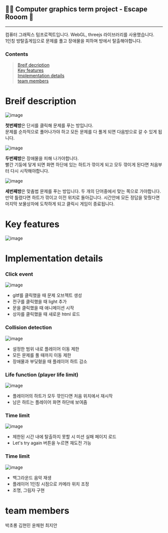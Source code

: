 ## 🏃‍♀️ Computer graphics term project - Escape Rooom 🏃‍ 
***
컴퓨터 그래픽스 텀프로젝트입니다. WebGL, threejs 라이브러리를 사용했습니다.    
1인칭 방탈출게임으로 문제를 풀고 장애물을 피하며 방에서 탈출해야합니다.

### Contents
> [Breif decription](https://github.com/cholong2/Escape-and-Survive/blob/main/README.md#breif-description)  
> [Key features](https://github.com/cholong2/Escape-and-Survive/blob/main/README.md#key-features)  
> [Implementation details](https://github.com/cholong2/Escape-and-Survive/blob/main/README.md#implementation-details)  
> [team members](https://github.com/cholong2/Escape-and-Survive/blob/main/README.md#team-members) 

# Breif description
![image](https://user-images.githubusercontent.com/80766477/141669140-ba57e068-6d31-4790-b54a-19150fcd3918.png)

**첫번째방**은 단서를 클릭해 문제를 푸는 방입니다.  
문제를 순차적으로 풀어나가야 하고 모든 문제를 다 풀게 되면 다음방으로 갈 수 있게 됩니다.

![image](https://user-images.githubusercontent.com/80766477/141669207-8b6eaa94-cb4a-4c0e-bb2e-364b9755d9ef.png)

**두번째방**은 장애물을 피해 나가야합니다.  
빨간 기둥에 닿게 되면 화면 하단에 있는 하트가 깎이게 되고 모두 깎이게 된다면 처음부터 다시 시작해야합니다.


![image](https://user-images.githubusercontent.com/80766477/141669414-8634bac7-b3b0-4ebf-987d-f91113e9f90e.png)

**세번째방**은 맞춤법 문제를 푸는 방입니다.
두 개의 단어중에서 맞는 쪽으로 가야합니다. 만약 틀렸다면 하트가 깎이고 이전 위치로 돌아갑니다.
시간안에 모든 정답을 맞췄다면 마지막 보물상자에 도착하게 되고 클릭시 게임이 종료됩니다.

# Key features
![image](https://user-images.githubusercontent.com/80766477/141669631-ec53b092-256e-40b5-925e-5efbac8258f3.png)


# Implementation details
### Click event
![image](https://user-images.githubusercontent.com/80766477/141670211-92b08795-2083-4164-8b6e-ef9f34dd8155.png)
- gltf를 클릭했을 때 문제 오브젝트 생성
- 전구를 클릭했을 때 light 추가
- 문을 클릭했을 때 애니메이션 시작
- 상자를 클릭했을 때 새로운 html 로드

### Collision detection
![image](https://user-images.githubusercontent.com/80766477/141669970-815979a6-c8b9-49a1-81da-7825b846a7f1.png)
- 설정한 범위 내로 플레이어 이동 제한
- 모든 문제를 풀 때까지 이동 제한
- 장애물과 부딪혔을 때 플레이어 하트 감소

### Life function (player life limit)
![image](https://user-images.githubusercontent.com/80766477/141670029-5b05d6ba-7c5c-4ed4-b057-3944e7910ed1.png)
- 플레이어의 하트가 모두 깎인다면 처음 위치에서 재시작
- 남은 하트는 플레이어 화면 하단에 보여줌

### Time limit
![image](https://user-images.githubusercontent.com/80766477/141670078-1cb3d5cc-05ea-4c2b-a6cf-d00883b42b0d.png)
- 제한된 시간 내에 탈출하지 못할 시 미션 실패 페이지 로드
- Let's try again 버튼을 누르면 재도전 가능

### Time limit
![image](https://user-images.githubusercontent.com/80766477/141670126-25a3ec3e-bfd5-4304-bf03-06ead58b8fcd.png)
- 백그라운드 음악 재생
- 플레이어 1인칭 시점으로 카메라 위치 조정
- 조명, 그림자 구현 

# team members
박초롱
김현민
윤채현 
최지안 
